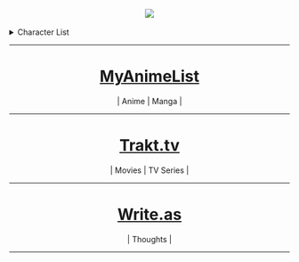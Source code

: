 <p align=center>
<img  src="https://external-content.duckduckgo.com/iu/?u=https%3A%2F%2Fwww.selfstir.com%2Fwp-content%2Fuploads%2F2015%2F11%2Fdefault-user.png&f=1&nofb=1&ipt=aa4f759b7985e84e39c515f0f9616fd1ce3df0e79a023765e1d9f5615ff4a466&ipo=images">
</p>

<details><summary>Character List</summary>

<p align=center>
	<img src="./character_list.svg" alt="Character Stats">
</p>

</details>

---

<h1 align="center"><a href="https://myanimelist.net/profile/wasu-kun">MyAnimeList</a></h1>
<p align="center">| Anime | Manga |</p>

---

<h1 align=center><a href="https://trakt.tv/users/wasu-tv">Trakt.tv</a></h1>
<p align=center>| Movies | TV Series |</p>

---

<h1 align=center><a href="https://write.as/wasu/">Write.as</a></h1>
<p align=center>| Thoughts |</p>

---

<h1 align=center><a href=""></a></h1>
<p align=center></p>







